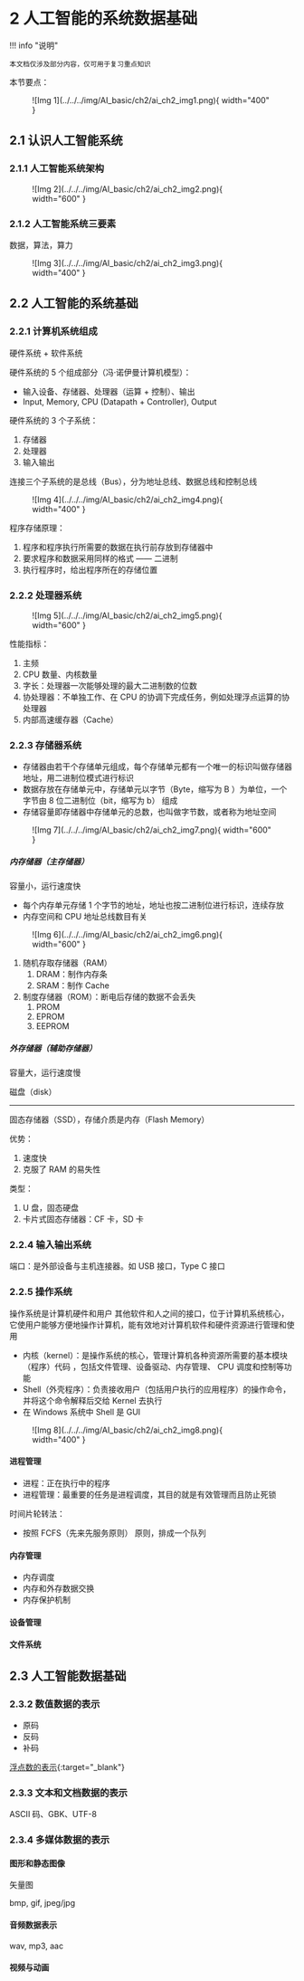 # 2 人工智能的系统数据基础

<!-- !!! tip "说明"

    本文档正在更新中…… -->

!!! info "说明"

    本文档仅涉及部分内容，仅可用于复习重点知识

本节要点：

<figure markdown="span">
  ![Img 1](../../../img/AI_basic/ch2/ai_ch2_img1.png){ width="400" }
</figure>

## 2.1 认识人工智能系统

### 2.1.1 人工智能系统架构

<figure markdown="span">
  ![Img 2](../../../img/AI_basic/ch2/ai_ch2_img2.png){ width="600" }
</figure>

### 2.1.2 人工智能系统三要素

数据，算法，算力

<figure markdown="span">
  ![Img 3](../../../img/AI_basic/ch2/ai_ch2_img3.png){ width="400" }
</figure>

## 2.2 人工智能的系统基础

### 2.2.1 计算机系统组成

硬件系统 + 软件系统

硬件系统的 5 个组成部分（冯·诺伊曼计算机模型）：

- 输入设备、存储器、处理器（运算 + 控制）、输出
- Input, Memory, CPU (Datapath + Controller), Output

硬件系统的 3 个子系统：

1. 存储器
2. 处理器
3. 输入输出

连接三个子系统的是总线（Bus），分为地址总线、数据总线和控制总线

<figure markdown="span">
  ![Img 4](../../../img/AI_basic/ch2/ai_ch2_img4.png){ width="400" }
</figure>

程序存储原理：

1. 程序和程序执行所需要的数据在执行前存放到存储器中
2. 要求程序和数据采用同样的格式 —— 二进制
3. 执行程序时，给出程序所在的存储位置

### 2.2.2 处理器系统

<figure markdown="span">
  ![Img 5](../../../img/AI_basic/ch2/ai_ch2_img5.png){ width="600" }
</figure>

性能指标：

1. 主频
2. CPU 数量、内核数量
3. 字长：处理器一次能够处理的最大二进制数的位数
4. 协处理器：不单独工作、在 CPU 的协调下完成任务，例如处理浮点运算的协处理器
5. 内部高速缓存器（Cache）

### 2.2.3 存储器系统

- 存储器由若干个存储单元组成，每个存储单元都有一个唯一的标识叫做存储器地址，用二进制位模式进行标识
- 数据存放在存储单元中，存储单元以字节（Byte，缩写为 B ）为单位，一个字节由 8 位二进制位（bit，缩写为 b） 组成
- 存储容量即存储器中存储单元的总数，也叫做字节数，或者称为地址空间

<figure markdown="span">
  ![Img 7](../../../img/AI_basic/ch2/ai_ch2_img7.png){ width="600" }
</figure>

##### 内存储器（主存储器）

容量小，运行速度快

- 每个内存单元存储 1 个字节的地址，地址也按二进制位进行标识，连续存放
- 内存空间和 CPU 地址总线数目有关

<figure markdown="span">
  ![Img 6](../../../img/AI_basic/ch2/ai_ch2_img6.png){ width="600" }
</figure>

1. 随机存取存储器（RAM）
      1. DRAM：制作内存条
      2. SRAM：制作 Cache
2. 制度存储器（ROM）：断电后存储的数据不会丢失
      1. PROM
      2. EPROM
      3. EEPROM

##### 外存储器（辅助存储器）

容量大，运行速度慢

磁盘（disk）

---

固态存储器（SSD），存储介质是内存（Flash Memory）

优势：

1. 速度快
2. 克服了 RAM 的易失性

类型：

1. U 盘，固态硬盘
2. 卡片式固态存储器：CF 卡，SD 卡

### 2.2.4 输入输出系统

端口：是外部设备与主机连接器。如 USB 接口，Type C 接口

### 2.2.5 操作系统

操作系统是计算机硬件和用户 其他软件和人之间的接口，位于计算机系统核心，它使用户能够方便地操作计算机，能有效地对计算机软件和硬件资源进行管理和使用

- 内核（kernel）：是操作系统的核心，管理计算机各种资源所需要的基本模块（程序）代码 ，包括文件管理、设备驱动、内存管理、 CPU 调度和控制等功能
- Shell（外壳程序）：负责接收用户（包括用户执行的应用程序）的操作命令，并将这个命令解释后交给 Kernel 去执行
- 在 Windows 系统中 Shell 是 GUI

<figure markdown="span">
  ![Img 8](../../../img/AI_basic/ch2/ai_ch2_img8.png){ width="400" }
</figure>

#### 进程管理

- 进程：正在执行中的程序
- 进程管理：最重要的任务是进程调度，其目的就是有效管理而且防止死锁

时间片轮转法：

- 按照 FCFS（先来先服务原则） 原则，排成一个队列

#### 内存管理

- 内存调度
- 内存和外存数据交换
- 内存保护机制

#### 设备管理

#### 文件系统

## 2.3 人工智能数据基础

### 2.3.2 数值数据的表示

- 原码
- 反码
- 补码

[浮点数的表示](../../compulsory_courses/computer_organization/theory/ch3.md#35-floating-point){:target="_blank"}

### 2.3.3 文本和文档数据的表示

ASCII 码、GBK、UTF-8

### 2.3.4 多媒体数据的表示

#### 图形和静态图像

矢量图

bmp, gif, jpeg/jpg

#### 音频数据表示

wav, mp3, aac

#### 视频与动画
